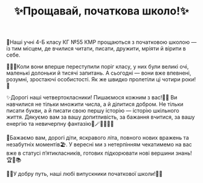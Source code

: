 ﻿---
title: ✨Прощавай, початкова школо!✨
---

🏫Наші учні 4-Б класу КГ №55 КМР прощаються з початковою школою — із тим місцем, де вчилися читати, писати, дружити, мріяти й вірити в себе.

👩🏼‍🏫Коли вони вперше переступили поріг класу, у них були великі очі, маленькі долоньки й тисячі запитань. А сьогодні — вони вже впевнені, розумні, зростаючі особистості. Як же швидко пролетіли ці чотири роки!💫

✨Дорогі наші четвертокласники! Пишаємося кожним з вас!🫶🏼 Ви навчилися не тільки множити числа, а й ділитися добром. Не тільки писати букви, а й писати свою першу історію — історію шкільного життя. Дякуємо вам за вашу допитливість, за  бажання вчитися, за вашу енергію та невичерпну фантазію🌈🪄🤗🎈🎈🎈

🌟Бажаємо вам, дорогі діти, яскравого літа, повного нових вражень та незабутніх моментів🏖️. У вересні ми з нетерпінням чекатимемо на вас вже в статусі п’ятикласників, готових підкорювати нові вершини знань!🏆🥇📚

💙💛У добру путь, наші любі випускники початкової школи!💙💛

<fbvideo id="1129655532255143" />